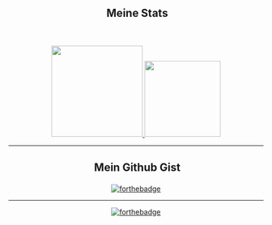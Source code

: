 ## <p align="center">&nbsp;Meine Stats</p>

<br>
<p align="center">
<a href="https://github.com/WolfsCoding">
  <img height="180em" src="https://github-readme-stats-eight-theta.vercel.app/api?username=WolfsCoding&show_icons=true&theme=react&include_all_commits=true&locale=de"/>
  <img height="150em" src="https://github-readme-stats-eight-theta.vercel.app/api/top-langs/?username=WolfsCoding&layout=compact&langs_count=8&theme=react&locale=de"/>
</a>
</p>

___
## <p align="center">&nbsp;Mein Github Gist</p>

<p align="center">
    <a href="https://gist.github.com/WolfsCoding"><img src="https://forthebadge.com/images/badges/uses-git.svg" alt="forthebadge"/></a>
</p>

___
<p align="center">
  <a href="http://forthebadge.com/"><img src="https://forthebadge.com/images/badges/ctrl-c-ctrl-v.svg" alt="forthebadge"/></a>
</p>
<br>
